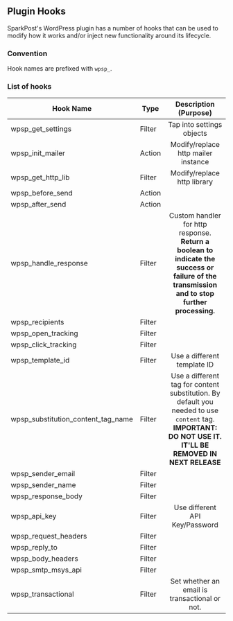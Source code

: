 ## Plugin Hooks
SparkPost's WordPress plugin has a number of hooks that can be used to modify how it works and/or inject new functionality around its lifecycle.

### Convention
Hook names are prefixed with `wpsp_`.

### List of hooks

| Hook Name                    | Type |  Description (Purpose)
| -------------                |-------------|:----------------:|
| wpsp_get_settings            | Filter   | Tap into settings objects  
| wpsp_init_mailer             | Action   | Modify/replace http mailer instance
| wpsp_get_http_lib            | Filter   | Modify/replace http library
| wpsp_before_send             | Action   |
| wpsp_after_send              | Action   |   
| wpsp_handle_response         | Filter   |  Custom handler for http response. **Return a boolean to indicate the success or failure of the transmission and to stop further processing.**
| wpsp_recipients              | Filter   |
| wpsp_open_tracking           | Filter   |   
| wpsp_click_tracking          | Filter   |
| wpsp_template_id             | Filter   |  Use a different template ID
| wpsp_substitution_content_tag_name| Filter   |  Use a different tag for content substitution. By default you needed to use `content` tag. **IMPORTANT: DO NOT USE IT. IT'LL BE REMOVED IN NEXT RELEASE** 
| wpsp_sender_email            | Filter   |
| wpsp_sender_name             | Filter   |
| wpsp_response_body           | Filter   |
| wpsp_api_key                 | Filter   |  Use different API Key/Password
| wpsp_request_headers         | Filter   |
| wpsp_reply_to                | Filter   |
| wpsp_body_headers            | Filter   |   
| wpsp_smtp_msys_api           | Filter   |
| wpsp_transactional           | Filter   | Set whether an email is transactional or not.
